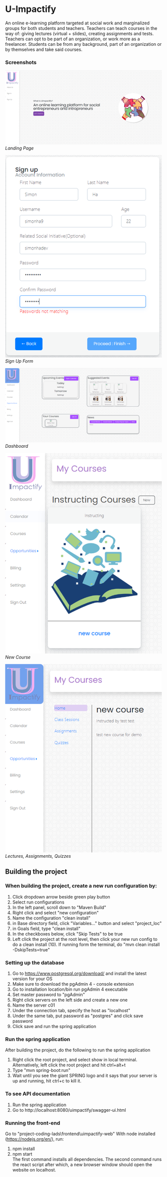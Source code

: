 # U-Impactify

An online e-learning platform targeted at social work and marginalized groups for both students and teachers.  Teachers can teach courses in the way of: giving lectures (virtual + slides), creating assignments and tests.  Teachers can opt to be part of an organization, or work more as a freelancer.  Students can be from any background, part of an organization or by themselves and take said courses.

### Screenshots
![landing_page](/frontend/uimpactify-web/public/landing_page.png)
*Landing Page*

![sign_up_form](/frontend/uimpactify-web/public/sign_up_form.png)
*Sign Up Form*

![dashboard](/frontend/uimpactify-web/public/dashboard.png)
*Dashboard*

![course](/frontend/uimpactify-web/public/course.png)
*New Course*

![course_dashboard](/frontend/uimpactify-web/public/course_dashboard.png)
*Lectures, Assignments, Quizzes*


## Building the project

### When building the project, create a new run configuration by:
1. Click dropdown arrow beside green play button
2. Select run configurations
3. In the left panel, scroll down to "Maven Build"
4. Right click and select "new configuration"
5. Name the configuration "clean install"
6. in Base directory field, click "Variables..." button and select "project_loc"
7. in Goals field, type "clean install"
8. In the checkboxes below, click "Skip Tests" to be true
9. Left click the project at the root level, then click your new run config to do a clean install
(10).  If running form the terminal, do "mvn clean install -DskipTests=true"

### Setting up the database
1. Go to https://www.postgresql.org/download/ and install the latest version for your OS
2. Make sure to download the pgAdmin 4 - console extension
3. Go to installation location/bin run pgAdmin 4 executable
4. Set master password to "pgAdmin"
5. Right click servers on the left side and create a new one
6. Name the server c01
7. Under the connection tab, specify the host as "localhost"
8. Under the same tab, put password as "postgres" and click save password
9. Click save and run the spring application

### Run the spring application
After building the project, do the following to run the spring application
1. Right click the root project, and select show in local terminal.  Alternatively, left click the root project and hit ctrl+alt+t
2. Type "mvn spring-boot:run"
3. Wait until you see the giant SPRING logo and it says that your server is up and running, hit ctrl+c to kill it.

### To see API documentation
1. Run the spring application
2. Go to http://localhost:8080/uimpactify/swagger-ui.html

### Running the front-end
Go to "project-coding-lads\frontend\uimpactify-web"
With node installed (https://nodejs.org/en/), run:
1. npm install
2. npm start  
The first command installs all dependencies.
The second command runs the react script after which, a new browser window should open the website on localhost.
